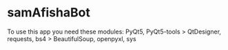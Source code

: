 # samAfishaBot
To use this app you need these modules:
PyQt5,
PyQt5-tools > QtDesigner,
requests,
bs4 > BeautifulSoup,
openpyxl,
sys
